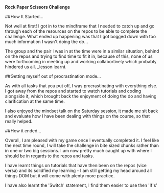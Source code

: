 **Rock Paper Scissors Challenge**

##How It Started...

Not well at first! I got in to the mindframe that I needed to catch up and go through each of the resources on the repos to be able to complete the challenge. What ended up happening was that I got bogged down with too much information I wasn't doing the do... 

The group and the pair I was in at the time were in a similar situation, behind on the repos and trying to find time to fit it in, because of this, none of us were forthcoming in meeting up and working collabortively which probably hindered us all. _lesson learnt. 


##Getting myself out of procrastination mode... 

As with all tasks that you put off, I was procrastinating with everything else. I got away from the repos and started to watch tutorials and coding alongside it, which brought back the enjoyment of doing the do and having clarification at the same time. 

I also enjoyed the mindset talk on the Saturday session, it made me sit back and evaluate how I have been dealing with things on the course, so that really helped. 

##How it ended...

Overall, I am pleased with my game once I eventually completed it. I feel like the next time round, I will take the challenge in bite sized chunks rather than in one or two big sessions. I am now pretty much caught up with where I should be in regards to the repos and tasks. 

I have learnt things on tutorials that have then been on the repos (vice versa) and its solidfied my learning - I am still getting my head around all things DOM but it will come with plenty more practice. 

I have also learnt the 'Switch' statement, I find them easier to use then 'If's'



